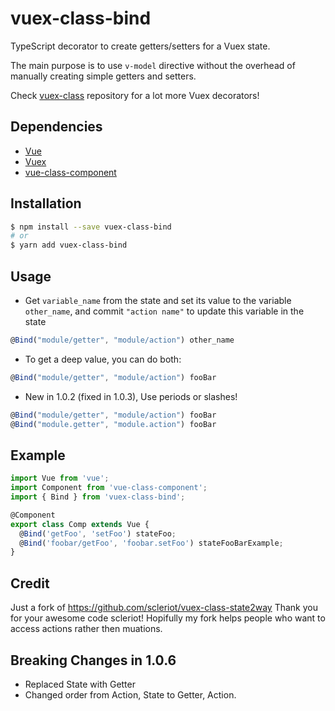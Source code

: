 # vuex-class-bind

TypeScript decorator to create getters/setters for a Vuex state.

The main purpose is to use `v-model` directive without the overhead of manually creating simple getters and setters.

Check [vuex-class](https://github.com/ktsn/vuex-class) repository for a lot more Vuex decorators!

## Dependencies

- [Vue](https://github.com/vuejs/vue)
- [Vuex](https://github.com/vuejs/vuex)
- [vue-class-component](https://github.com/vuejs/vue-class-component)

## Installation

```bash
$ npm install --save vuex-class-bind
# or
$ yarn add vuex-class-bind
```

## Usage

- Get `variable_name` from the state and set its value to the variable `other_name`, and commit `"action name"` to update this variable in the state

```ts
@Bind("module/getter", "module/action") other_name
```

- To get a deep value, you can do both:

```ts
@Bind("module/getter", "module/action") fooBar
```

- New in 1.0.2 (fixed in 1.0.3), Use periods or slashes!

```ts
@Bind("module/getter", "module/action") fooBar
@Bind("module.getter", "module.action") fooBar
```

## Example

```ts
import Vue from 'vue';
import Component from 'vue-class-component';
import { Bind } from 'vuex-class-bind';

@Component
export class Comp extends Vue {
  @Bind('getFoo', 'setFoo') stateFoo;
  @Bind('foobar/getFoo', 'foobar.setFoo') stateFooBarExample;
}
```

## Credit

Just a fork of https://github.com/scleriot/vuex-class-state2way
Thank you for your awesome code scleriot! Hopifully my fork helps people who want to access actions rather then muations.

## Breaking Changes in 1.0.6

- Replaced State with Getter
- Changed order from Action, State to Getter, Action.
